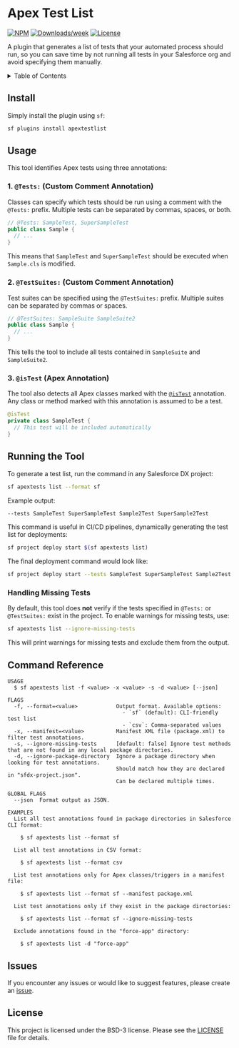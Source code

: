 # Apex Test List

[![NPM](https://img.shields.io/npm/v/apextestlist.svg?label=apextestlist)](https://www.npmjs.com/package/apextestlist) [![Downloads/week](https://img.shields.io/npm/dw/apextestlist.svg)](https://npmjs.org/package/apextestlist) [![License](https://img.shields.io/badge/License-BSD%203--Clause-brightgreen.svg)](https://raw.githubusercontent.com/salesforcecli/apextestlist/main/LICENSE.txt)

A plugin that generates a list of tests that your automated process should run, so you can save time by not running all tests in your Salesforce org and avoid specifying them manually.

<!-- TABLE OF CONTENTS -->
<details>
  <summary>Table of Contents</summary>

- [Install](#install)
- [Usage](#usage)
  - [1. `@Tests:` (Custom Comment Annotation)](#1-tests-custom-comment-annotation)
  - [2. `@TestSuites:` (Custom Comment Annotation)](#2-testsuites-custom-comment-annotation)
  - [3. `@isTest` (Apex Annotation)](#3-istest-apex-annotation)
- [Running the Tool](#running-the-tool)
  - [Handling Missing Tests](#handling-missing-tests)
- [Command Reference](#command-reference)
- [Issues](#issues)
- [License](#license)
</details>

## Install

Simply install the plugin using `sf`:

```sh
sf plugins install apextestlist
```

## Usage

This tool identifies Apex tests using three annotations:

### 1. `@Tests:` (Custom Comment Annotation)

Classes can specify which tests should be run using a comment with the `@Tests:` prefix. Multiple tests can be separated by commas, spaces, or both.

```java
// @Tests: SampleTest, SuperSampleTest
public class Sample {
  // ...
}
```

This means that `SampleTest` and `SuperSampleTest` should be executed when `Sample.cls` is modified.

### 2. `@TestSuites:` (Custom Comment Annotation)

Test suites can be specified using the `@TestSuites:` prefix. Multiple suites can be separated by commas or spaces.

```java
// @TestSuites: SampleSuite SampleSuite2
public class Sample {
  // ...
}
```

This tells the tool to include all tests contained in `SampleSuite` and `SampleSuite2`.

### 3. `@isTest` (Apex Annotation)

The tool also detects all Apex classes marked with the [`@isTest`](https://developer.salesforce.com/docs/atlas.en-us.apexcode.meta/apexcode/apex_classes_annotation_isTest.htm) annotation. Any class or method marked with this annotation is assumed to be a test.

```java
@isTest
private class SampleTest {
  // This test will be included automatically
}
```

## Running the Tool

To generate a test list, run the command in any Salesforce DX project:

```sh
sf apextests list --format sf
```

Example output:

```sh
--tests SampleTest SuperSampleTest Sample2Test SuperSample2Test
```

This command is useful in CI/CD pipelines, dynamically generating the test list for deployments:

```sh
sf project deploy start $(sf apextests list)
```

The final deployment command would look like:

```sh
sf project deploy start --tests SampleTest SuperSampleTest Sample2Test SuperSample2Test SampleTriggerTest
```

### Handling Missing Tests

By default, this tool does **not** verify if the tests specified in `@Tests:` or `@TestSuites:` exist in the project. To enable warnings for missing tests, use:

```sh
sf apextests list --ignore-missing-tests
```

This will print warnings for missing tests and exclude them from the output.

## Command Reference

```
USAGE
  $ sf apextests list -f <value> -x <value> -s -d <value> [--json]

FLAGS
  -f, --format=<value>            Output format. Available options:
                                    - `sf` (default): CLI-friendly test list
                                    - `csv`: Comma-separated values
  -x, --manifest=<value>          Manifest XML file (package.xml) to filter test annotations.
  -s, --ignore-missing-tests      [default: false] Ignore test methods that are not found in any local package directories.
  -d, --ignore-package-directory  Ignore a package directory when looking for test annotations.
                                  Should match how they are declared in "sfdx-project.json".
                                  Can be declared multiple times.

GLOBAL FLAGS
  --json  Format output as JSON.

EXAMPLES
  List all test annotations found in package directories in Salesforce CLI format:

    $ sf apextests list --format sf

  List all test annotations in CSV format:

    $ sf apextests list --format csv

  List test annotations only for Apex classes/triggers in a manifest file:

    $ sf apextests list --format sf --manifest package.xml

  List test annotations only if they exist in the package directories:

    $ sf apextests list --format sf --ignore-missing-tests

  Exclude annotations found in the "force-app" directory:

    $ sf apextests list -d "force-app"
```

## Issues

If you encounter any issues or would like to suggest features, please create an [issue](https://github.com/renatoliveira/apex-test-list/issues).

## License

This project is licensed under the BSD-3 license. Please see the [LICENSE](https://github.com/renatoliveira/apex-test-list/main/LICENSE.md) file for details.
